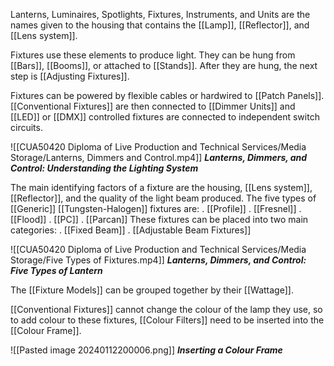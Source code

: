 Lanterns, Luminaires, Spotlights, Fixtures, Instruments, and Units are the names given to the housing that contains the [[Lamp]], [[Reflector]], and [[Lens system]].

Fixtures use these elements to produce light. They can be hung from [[Bars]], [[Booms]], or attached to [[Stands]]. After they are hung, the next step is [[Adjusting Fixtures]].

Fixtures can be powered by flexible cables or hardwired to [[Patch Panels]]. [[Conventional Fixtures]] are then connected to [[Dimmer Units]] and [[LED]] or [[DMX]] controlled fixtures are connected to independent switch circuits. 

![[CUA50420 Diploma of Live Production and Technical Services/Media Storage/Lanterns, Dimmers and Control.mp4]]
***Lanterns, Dimmers, and Control: Understanding the Lighting System***

The main identifying factors of a fixture are the housing, [[Lens system]], [[Reflector]], and the quality of the light beam produced.
The five types of [[Generic]] [[Tungsten-Halogen]] fixtures are:
 . [[Profile]]
 . [[Fresnel]]
 . [[Flood]]
 . [[PC]]
 . [[Parcan]]
These fixtures can be placed into two main categories:
 . [[Fixed Beam]]
 . [[Adjustable Beam Fixtures]]
 
![[CUA50420 Diploma of Live Production and Technical Services/Media Storage/Five Types of Fixtures.mp4]]
***Lanterns, Dimmers, and Control: Five Types of Lantern***

The [[Fixture Models]] can be grouped together by their [[Wattage]].

[[Conventional Fixtures]] cannot change the colour of the lamp they use, so to add colour to these fixtures, [[Colour Filters]] need to be inserted into the [[Colour Frame]]. 

![[Pasted image 20240112200006.png]]
***Inserting a Colour Frame***

